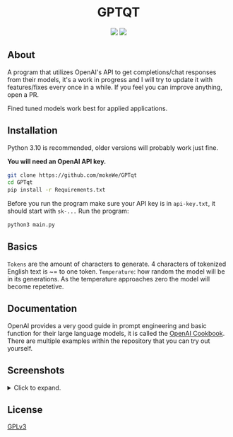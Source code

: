 <h1 align="center">GPTQT</h1>

<p  align="center">
<img src="https://img.shields.io/badge/status-good-green?style=for-the-badge&logo=openai"/>
<img src="https://img.shields.io/badge/made%20with-python-red?style=for-the-badge&logo=python"/>
</p>

## About

A program that utilizes OpenAI's API to get completions/chat responses from their models, it's a work in progress and I will try to update it with features/fixes every once in a while. If you feel you can improve anything, open a PR.

Fined tuned models work best for applied applications.

## Installation

Python 3.10 is recommended, older versions will probably work just fine.

**You will need an OpenAI API key.**

```bash
git clone https://github.com/mokeWe/GPTqt
cd GPTqt
pip install -r Requirements.txt
```

Before you run the program make sure your API key is in `api-key.txt`, it should start with `sk-...`
Run the program:

```bash
python3 main.py
```

## Basics

`Tokens` are the amount of characters to generate. 4 characters of tokenized English text is ~= to one token.
`Temperature`: how random the model will be in its generations. As the temperature approaches zero the model will become repetetive.

## Documentation

OpenAI provides a very good guide in prompt engineering and basic function for
their large language models, it is called the [OpenAI Cookbook](https://github.com/openai/openai-cookbook). There are multiple examples within the repository that you can try out yourself.

## Screenshots

<details>
<summary>Click to expand.</summary>

![Screenshot](screenshots/requests.png)
![Screenshot](screenshots/chat.png)
![Screenshot](screenshots/chat_settings.png)

</details>

## License

[GPLv3](LICENSE)
